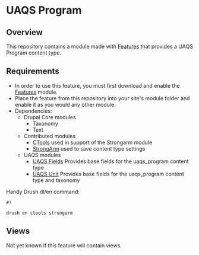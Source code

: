 # UAQS Program #

## Overview ##
This repository contains a module made with [Features](https://www.drupal.org/project/features) that provides a UAQS Program content type.

## Requirements ##
- In order to use this feature, you must first download and enable the [Features](https://www.drupal.org/project/features) module.
- Place the feature from this repository into your site's module folder and enable it as you would any other module.
- Dependencies:
  - Drupal Core modules
    - Taxonomy
    - Text
  - Contributed modules
    - [CTools](https://www.drupal.org/project/ctools) used in support of the Strongarm module
    - [StrongArm](https://www.drupal.org/project/strongarm) used to save content type settings
  - UAQS modules
    - [UAQS Fields](...) Provides base fields for the uaqs_program content type
    - [UAQS Unit](...) Provides base fields for the uaqs_program content type and taxonomy

Handy Drush dl/en command:

```
#!

drush en ctools strongarm
```
## Views ##
Not yet known if this feature will contain views.